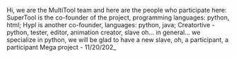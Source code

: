Hi, we are the MultiTool team and here are the people who participate here: 
SuperTool is the co-founder of the project, programming languages: python, html; 
Hypl is another co-founder, languages: python, java; 
Сreatortive - python, tester, editor, animation creator, slave oh...
in general... we specialize in python, we will be glad to have a new slave, oh, a participant, a participant
Mega project - 11/20/202_
